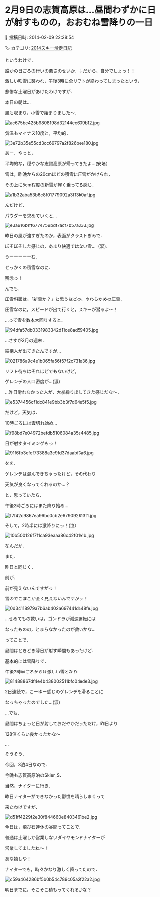 # 2月9日の志賀高原は…昼間わずかに日が射すものの，おおむね雪降りの一日

📅 投稿日時: 2014-02-09 22:28:54

🏷️ カテゴリ: [2014スキー滑走日記](c992167609b6415052179ee69ea1ea7d8.md)

というわけで．


誰かの日ごろの行いの悪さのせいか．←だから，自分でしょっ！！


激しい吹雪に襲われ，午後3時に全リフトが終わってしまったという，


悲惨な土曜日があけたわけですが．





本日の朝は…


風も収まり，小雪で始まりました～．




![ac675bc425b9808198d32144ec609b12.jpg](images/ac675bc425b9808198d32144ec609b12.jpg)




気温もマイナス10度と，平均的．




![3e72b35e55cd3cc69797a2f826bee180.jpg](images/3e72b35e55cd3cc69797a2f826bee180.jpg)




あー．やっと，


平均的な，穏やかな志賀高原が帰ってきたよ…(安堵）





雪は，昨晩からの20cmほどの積雪に圧雪がかけられ，


その上に5cm程度の新雪が軽く乗ってる感じ．




![a1b32aba53b6c8f01779092a3f13b0af.jpg](images/a1b32aba53b6c8f01779092a3f13b0af.jpg)







んだけど．


パウダーを求めていくと…




![e3a916b1ff6774759bdf7acf7b57a333.jpg](images/e3a916b1ff6774759bdf7acf7b57a333.jpg)




昨日の風が強すぎたのか，表面がクラストぎみで．


ぼそぼそした感じの，あまり快適ではない雪…（涙)．


うーーーーーむ．


せっかくの積雪なのに．


残念っ！





んでも．


圧雪斜面は，「新雪か？」と思うほどの，やわらかめの圧雪．


圧雪なのに，スピードが出て行くと，スキーが潜るよ～！


…って雪を数本大回りすると．




![94dfa57db0331983342d11ce8ad59405.jpg](images/94dfa57db0331983342d11ce8ad59405.jpg)




…さすが2月の週末．


結構人が出てきたんですが…




![021786a9c4e1b065fa56f57f2c731e36.jpg](images/021786a9c4e1b065fa56f57f2c731e36.jpg)




リフト待ちはそれほどでもないけど，


ゲレンデの人口密度が…(涙)


…昨日滑れなかった人が，大挙繰り出してきた感じだな～．




![e5374456cf1dc841e9bb3b3f7d64e5f5.jpg](images/e5374456cf1dc841e9bb3b3f7d64e5f5.jpg)







だけど，天気は．


10時ごろには雲切れ始め…




![f98bd7e04972befdb5106084a35e4485.jpg](images/f98bd7e04972befdb5106084a35e4485.jpg)




日が射すタイミングもっ！




![91f6fb3efef73388a3c9fd37daabf3a6.jpg](images/91f6fb3efef73388a3c9fd37daabf3a6.jpg)




をを．


ゲレンデは混んできちゃったけど，その代わり


天気が良くなってくれるのか…？





と，思っていたら．


午後2時ごろにはまた降り始め…




![f7f42c9867ea96bc0cb2e679092613f1.jpg](images/f7f42c9867ea96bc0cb2e679092613f1.jpg)




そして，2時半には激降りにっ！(泣）




![10b500126f7f1ca93eaaa86c42f01e1b.jpg](images/10b500126f7f1ca93eaaa86c42f01e1b.jpg)




なんだか．


また．


昨日と同じく．


前が．


前が見えないんですがっ！


雪のでこぼこが全く見えないんですがっ！




![0d34118979a7b6ab402a697441da48fe.jpg](images/0d34118979a7b6ab402a697441da48fe.jpg)




…せめてもの救いは，ゴンドラが減速運転には


なったものの，とまらなかったのが救いかな…





ってことで．


昼間はときどき薄日が射す瞬間もあったけど．


基本的には雪降りで．


午後2時半ごろからは激しい雪となり．




![81488867df4e4b438002511bfc04ede3.jpg](images/81488867df4e4b438002511bfc04ede3.jpg)




2日連続で，こーゆー感じのゲレンデを滑ることに


なっちゃったのでした…(涙)


…でも．


昼間はちょっと日が射しておだやかだっただけ，昨日より


128倍くらい良かったかな～





…


そうそう．


今回，3泊4日なので．


今晩も志賀高原泊のSkier_S．


当然，ナイターに行き．


昨日ナイターができなかった鬱憤を晴らしまくって


来たわけですが．




![d51ff4229f2e30f844660e8403461be2.jpg](images/d51ff4229f2e30f844660e8403461be2.jpg)




今日は，飛び石連休の谷間ってことで．


普通は土曜しか営業しないダイヤモンドナイターが


営業してましたね～！


あな嬉しや！





ナイターでも，時々かなり激しく降ってたので．




![c59a464286bf5b0b54c789c05a2f22a2.jpg](images/c59a464286bf5b0b54c789c05a2f22a2.jpg)




明日までに，そこそこ積もってくれるかな？
